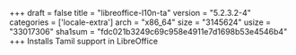 +++
draft = false
title = "libreoffice-l10n-ta"
version = "5.2.3.2-4"
categories = ['locale-extra']
arch = "x86_64"
size = "3145624"
usize = "33017306"
sha1sum = "fdc021b3249c69c958e4911e7d1698b53e4546b4"
+++
Installs Tamil support in LibreOffice